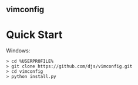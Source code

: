## vimconfig

# Quick Start

Windows: 

    > cd %USERPROFILE%
    > git clone https://github.com/djs/vimconfig.git
    > cd vimconfig
    > python install.py

